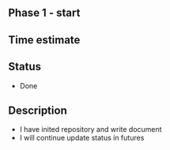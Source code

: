 ## Phase 1 - start
## Time estimate 
## Status
- Done
## Description
- I have inited repository and write document
- I will continue update status in futures